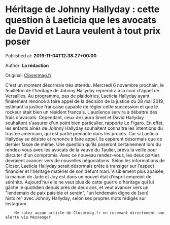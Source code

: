 
# Héritage de Johnny Hallyday : cette question à Laeticia que les avocats de David et Laura veulent à tout prix poser

Published at: **2019-11-04T12:38:27+00:00**

Author: **La rédaction**

Original: [Closermag.fr](https://www.closermag.fr/people/heritage-de-johnny-hallyday-cette-question-a-laeticia-que-les-avocats-de-david-e-1044312)

C'est un moment désormais très attendu. Mercredi 6 novembre prochain, le feuilleton de l'héritage de Johnny Hallyday reprendra à la cour d'appel de Versailles. Au programme, pas de plaidoiries, Laeticia Hallyday ayant finalement renoncé à faire appel de la décision de la justice du 28 mai 2019, estimant la justice française capable de régler cette succession et que le rockeur était bien un résident français. L'audience servira à débattre des frais d'avocats. Cependant, ceux de Laura Smet et David Hallyday souhaitent s'assurer d'un point bien particulier, rapporte Le Figaro.
En effet, les enfants aînés de Johnny Hallyday souhaitent connaître les intentions du trustee américain, qui est partie prenante dans les procès. Car si Laeticia Hallyday se désiste et renonce à faire appel, ils espèrent désormais que ce dernier fasse de même. Une question qu'ils poseront certainement lors du rendez-vous avec les avocats de la veuve du Taulier, prévu la veille pour discuter d'un compromis.
Avec ce nouveau rendez-vous, les deux parties devraient avancer vers de nouvelles négociations. Selon les informations de Closer, Laeticia Hallyday serait désormais prête à transiger sur l'aspect financier et l'héritage matériel de son défunt mari. Visiblement plus apaisée, la maman de Jade et Joy est dans un nouvel état d'esprit empreint de sérénité. Aujourd'hui elle ne veut plus de cette guerre d'héritage qui lui gâche le quotidien depuis près de deux ans, et veut avancer vers un "lendemain de paix paisible et serein", "un lendemain digne de [son] histoire" avec Johnny Hallyday, selon ses propres mots rédigés sur Instagram.

        Ne ratez aucun article de Closermag.fr en recevant directement une alerte via Messenger
      
